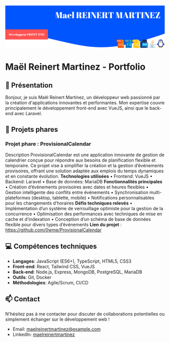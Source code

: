 ![alt text](./header.png)

# Maël Reinert Martinez - Portfolio

## 👋 Présentation

Bonjour, je suis Maël Reinert Martinez, un développeur web passionné par la création d'applications innovantes et performantes. Mon expertise couvre principalement le développement front-end avec VueJS, ainsi que le back-end avec Laravel.

## 🚀 Projets phares

### Projet phare : ProvisionalCalendar
Description
ProvisionalCalendar est une application innovante de gestion de calendrier conçue pour répondre aux besoins de planification flexible et temporaire. Ce projet vise à simplifier la création et la gestion d’événements provisoires, offrant une solution adaptée aux emplois du temps dynamiques et en constante évolution.
**Technologies utilisées**
	•	Frontend: VueJS
	•	Backend: Laravel
	•	Base de données: MariaDB
**Fonctionnalités principales**
	•	Création d’événements provisoires avec dates et heures flexibles
	•	Gestion intelligente des conflits entre événements
	•	Synchronisation multi-plateformes (desktop, tablette, mobile)
	•	Notifications personnalisables pour les changements d’horaires
**Défis techniques relevés**
	•	Implémentation d’un système de verrouillage optimiste pour la gestion de la concurrence
	•	Optimisation des performances avec techniques de mise en cache et d’indexation
	•	Conception d’un schéma de base de données flexible pour divers types d’événements
**Lien du projet** : https://github.com/0wme/ProvisionalCalendar

## 💻 Compétences techniques

- **Langages**: JavaScript (ES6+), TypeScript, HTML5, CSS3
- **Front-end**: React, Tailwind CSS, VueJS
- **Back-end**: Node.js, Express, MongoDB, PostgreSQL, MariaDB
- **Outils**: Git, Docker
- **Méthodologies**: Agile/Scrum, CI/CD

## 📫 Contact

N'hésitez pas à me contacter pour discuter de collaborations potentielles ou simplement échanger sur le développement web !

- Email: maelreinertmartinez@example.com
- LinkedIn: [maelreinertmartinez](https://www.linkedin.com/in/mael-reinert-martinez-515633217/)
